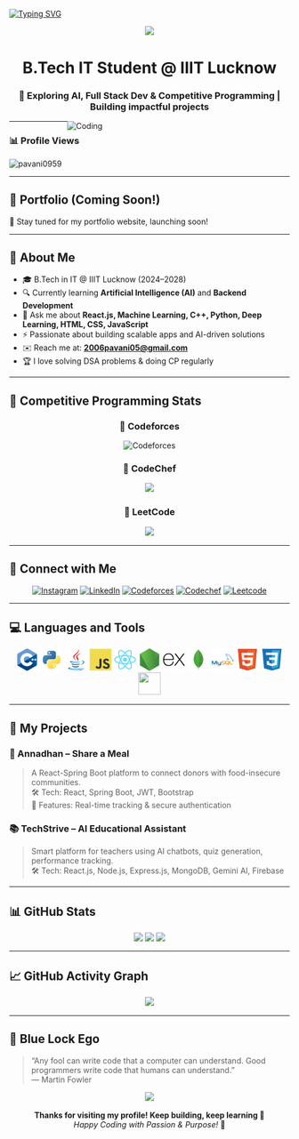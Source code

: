 [![Typing SVG](https://readme-typing-svg.demolab.com?font=Fira+Code&pause=1000&color=F70D73&width=435&lines=Hi+👋,+I'm+Pavani+Gubba)](https://git.io/typing-svg)

<div align="center">
  <img src="https://media.giphy.com/media/M9gbBd9nbDrOTu1Mqx/giphy.gif" width="100"/>
</div>

<h1 align="center">B.Tech IT Student @ IIIT Lucknow</h1>
<h3 align="center">🚀 Exploring AI, Full Stack Dev & Competitive Programming | Building impactful projects</h3>

<img align="right" alt="Coding" width="400" src="https://cdn.dribbble.com/users/1162077/screenshots/3848914/programmer.gif">

---

### 📊 Profile Views
<p align="left">
  <img src="https://komarev.com/ghpvc/?username=pavani0959&label=Profile%20views&color=0e75b6&style=flat" alt="pavani0959" />
</p>

---

## 💼 Portfolio (Coming Soon!)
📌 Stay tuned for my portfolio website, launching soon!

---

## 🔭 About Me

- 🎓 B.Tech in IT @ IIIT Lucknow (2024–2028)
- 🔍 Currently learning **Artificial Intelligence (AI)** and **Backend Development**
- 💬 Ask me about **React.js, Machine Learning, C++, Python, Deep Learning, HTML, CSS, JavaScript**
- ⚡ Passionate about building scalable apps and AI-driven solutions
- ✉️ Reach me at: **2006pavani05@gmail.com**
- 🏆 I love solving DSA problems & doing CP regularly

---

## 🎯 Competitive Programming Stats

<div align="center">

### 🧮 Codeforces  
![Codeforces](https://codeforces-readme-stats.vercel.app/api/card?username=pavani_gubba05&theme=dark)

### 🍳 CodeChef  
<a href="https://www.codechef.com/users/pavani_gubba05">
  <img src="https://cp-logo.vercel.app/codechef/pavani_gubba05?logo=true" />
</a>

### 🧠 LeetCode  
<a href="https://leetcode.com/pavani_gubba05/">
  <img src="https://leetcode.card.workers.dev/pavani_gubba05?theme=dark&font=baloo&extension=activity" />
</a>

</div>

---

## 🔗 Connect with Me

<p align="center">
  <a href="https://instagram.com/pavani_gubba0959" target="_blank"><img src="https://cdn-icons-png.flaticon.com/512/174/174855.png" alt="Instagram" height="30" width="30" /></a>
  <a href="https://www.linkedin.com/in/pavani-gubba/" target="_blank"><img src="https://cdn-icons-png.flaticon.com/512/174/174857.png" alt="LinkedIn" height="30" width="30" /></a>
  <a href="https://codeforces.com/profile/pavani_gubba05" target="_blank"><img src="https://cdn.jsdelivr.net/npm/simple-icons@v3/icons/codeforces.svg" alt="Codeforces" height="30" width="30"/></a>
  <a href="https://www.codechef.com/users/pavani_gubba05" target="_blank"><img src="https://cdn.jsdelivr.net/npm/simple-icons@v3/icons/codechef.svg" alt="Codechef" height="30" width="30"/></a>
  <a href="https://leetcode.com/pavani_gubba05/" target="_blank"><img src="https://cdn.jsdelivr.net/npm/simple-icons@v3/icons/leetcode.svg" alt="Leetcode" height="30" width="30"/></a>
</p>

---

## 💻 Languages and Tools

<p align="center">
  <img src="https://raw.githubusercontent.com/devicons/devicon/master/icons/cplusplus/cplusplus-original.svg" width="40" height="40"/>
  <img src="https://raw.githubusercontent.com/devicons/devicon/master/icons/python/python-original.svg" width="40" height="40"/>
  <img src="https://raw.githubusercontent.com/devicons/devicon/master/icons/java/java-original.svg" width="40" height="40"/>
  <img src="https://raw.githubusercontent.com/devicons/devicon/master/icons/javascript/javascript-original.svg" width="40" height="40"/>
  <img src="https://raw.githubusercontent.com/devicons/devicon/master/icons/react/react-original.svg" width="40" height="40"/>
  <img src="https://raw.githubusercontent.com/devicons/devicon/master/icons/nodejs/nodejs-original.svg" width="40" height="40"/>
  <img src="https://raw.githubusercontent.com/devicons/devicon/master/icons/express/express-original.svg" width="40" height="40"/>
  <img src="https://raw.githubusercontent.com/devicons/devicon/master/icons/mongodb/mongodb-original.svg" width="40" height="40"/>
  <img src="https://raw.githubusercontent.com/devicons/devicon/master/icons/mysql/mysql-original-wordmark.svg" width="40" height="40"/>
  <img src="https://raw.githubusercontent.com/devicons/devicon/master/icons/html5/html5-original.svg" width="40" height="40"/>
      <img src="https://raw.githubusercontent.com/devicons/devicon/master/icons/css3/css3-original.svg" width="40" height="40"/>
  <img src="https://cdn.jsdelivr.net/gh/devicons/devicon/icons/bootstrap/bootstrap-original.svg" width="40" height="40"/>
</p>

---

## 📂 My Projects

### 🥗 Annadhan – Share a Meal
> A React-Spring Boot platform to connect donors with food-insecure communities.  
> 🛠 Tech: React, Spring Boot, JWT, Bootstrap  
> 🔐 Features: Real-time tracking & secure authentication

### 📚 TechStrive – AI Educational Assistant
> Smart platform for teachers using AI chatbots, quiz generation, performance tracking.  
> 🛠 Tech: React.js, Node.js, Express.js, MongoDB, Gemini AI, Firebase

---

## 📊 GitHub Stats

<div align="center">
  <img src="https://github-readme-stats.vercel.app/api?username=pavani0959&show_icons=true&theme=radical" />
  <img src="https://github-readme-stats.vercel.app/api/top-langs/?username=pavani0959&layout=compact&theme=radical" />
  <img src="https://github-readme-streak-stats.herokuapp.com/?user=pavani0959&theme=radical"/>
</div>

---

## 📈 GitHub Activity Graph

<div align="center">
  <img src="https://github-readme-activity-graph.vercel.app/graph?username=pavani0959&theme=tokyo-night" />
</div>

---

## 🔵 Blue Lock Ego

> “Any fool can write code that a computer can understand. Good programmers write code that humans can understand.”  
> — Martin Fowler

<div align="center">
  <img src="https://media.giphy.com/media/jpVnC65DmYeyRL4LHS/giphy.gif" width="20%">
  
  **Thanks for visiting my profile! Keep building, keep learning 🚀**  
  <i>Happy Coding with Passion & Purpose!</i> 💫
</div>
